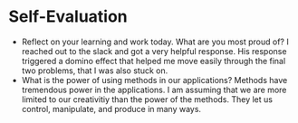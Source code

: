 # Self-Evaluation

- Reflect on your learning and work today. What are you most proud of? I reached out to the slack and got a very helpful response. His response triggered a domino effect that helped me move easily through the final two problems, that I was also stuck on.
- What is the power of using methods in our applications? Methods have tremendous power in the applications. I am assuming that we are more limited to our creativitiy than the power of the methods. They let us control, manipulate, and produce in many ways.